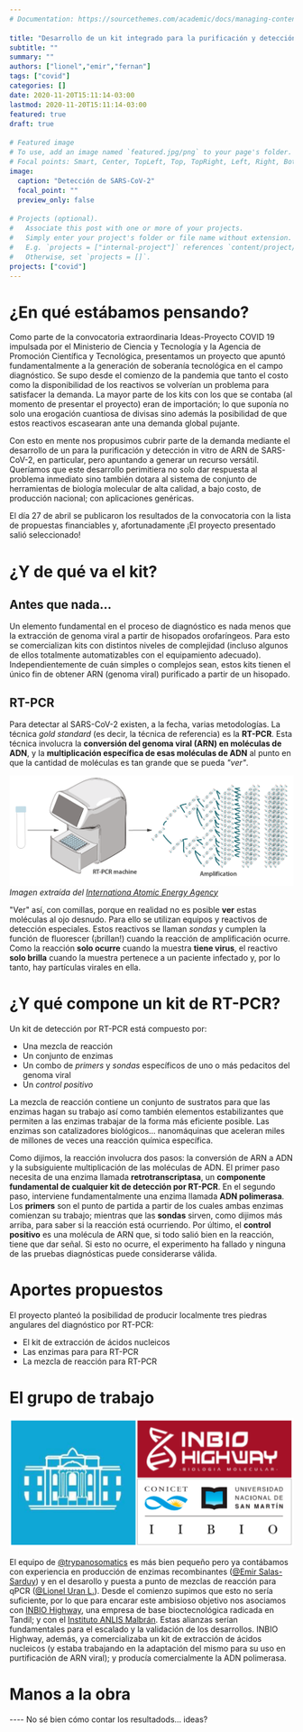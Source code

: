 ```yaml
---
# Documentation: https://sourcethemes.com/academic/docs/managing-content/

title: "Desarrollo de un kit integrado para la purificación y detección in vitro de ARN de SARS-CoV-2."
subtitle: ""
summary: ""
authors: ["lionel","emir","fernan"]
tags: ["covid"]
categories: []
date: 2020-11-20T15:11:14-03:00
lastmod: 2020-11-20T15:11:14-03:00
featured: true
draft: true

# Featured image
# To use, add an image named `featured.jpg/png` to your page's folder.
# Focal points: Smart, Center, TopLeft, Top, TopRight, Left, Right, BottomLeft, Bottom, BottomRight.
image:
  caption: "Detección de SARS-CoV-2"
  focal_point: ""
  preview_only: false

# Projects (optional).
#   Associate this post with one or more of your projects.
#   Simply enter your project's folder or file name without extension.
#   E.g. `projects = ["internal-project"]` references `content/project/deep-learning/index.md`.
#   Otherwise, set `projects = []`.
projects: ["covid"]
---
```


# ¿En qué estábamos pensando?

Como parte de la convocatoria extraordinaria Ideas-Proyecto COVID 19 impulsada por el Ministerio de Ciencia y Tecnología y la Agencia de Promoción Científica y Tecnológica, presentamos un proyecto que apuntó fundamentalmente a la generación de soberanía tecnológica en el campo diagnóstico. Se supo desde el comienzo de la pandemia que tanto el costo como la disponibilidad de los reactivos se volverían un problema para satisfacer la demanda. La mayor parte de los kits con los que se contaba (al momento de presentar el proyecto) eran de importación; lo que suponía no solo una erogación cuantiosa de divisas sino además la posibilidad de que estos reactivos escasearan ante una demanda global pujante.

Con esto en mente nos propusimos cubrir parte de la demanda mediante el desarrollo de un para la purificación y detección in vitro de ARN de SARS-CoV-2, en particular, pero apuntando a generar un recurso versátil. Queríamos que este desarrollo perimitiera no solo dar respuesta al problema inmediato sino también dotara al sistema de conjunto de herramientas de biología molecular de alta calidad, a bajo costo, de producción nacional; con aplicaciones genéricas.

El día 27 de abril se publicaron los resultados de la convocatoria con la lista de propuestas financiables y, afortunadamente ¡El proyecto presentado salió seleccionado!  

# ¿Y de qué va el kit?

## Antes que nada...

Un elemento fundamental en el proceso de diagnóstico es nada menos que la extracción de genoma viral a partir de hisopados orofaríngeos. Para esto se comercializan kits con distintos niveles de complejidad (incluso algunos de ellos totalmente automatizables con el equipamiento adecuado). Independientemente de cuán simples o complejos sean, estos kits tienen el único fin de obtener ARN (genoma viral) purificado a partir de un hisopado.

## RT-PCR

Para detectar al SARS-CoV-2 existen, a la fecha, varias metodologías. La técnica _gold standard_ (es decir, la técnica de referencia) es la **RT-PCR**. Esta técnica involucra la **conversión del genoma viral (ARN) en moléculas de ADN**, y la **multiplicación específica de esas moléculas de ADN** al punto en que la cantidad de moléculas es tan grande que se pueda *"ver"*. 

[![RT-PCR](rt_amplification.png)](https://iaea.org/bulletin/infectious-diseases/how-is-the-covid-19-virus-detected-using-real-time-rt-pcr)
_Imagen extraída del [Internationa Atomic Energy Agency](iaea.org/bulletin/infectious-diseases/how-is-the-covid-19-virus-detected-using-real-time-rt-pcr)_

"Ver" así, con comillas, porque en realidad no es posible **ver** estas moléculas al ojo desnudo. Para ello se utilizan equipos y reactivos de detección especiales. Estos reactivos se llaman *sondas* y cumplen la función de fluorescer (¡brillan!) cuando la reacción de amplificación ocurre. Como la reacción **solo ocurre** cuando la muestra **tiene virus**, el reactivo **solo brilla** cuando la muestra pertenece a un paciente infectado y, por lo tanto, hay partículas virales en ella.

# ¿Y qué compone un kit de RT-PCR?

Un kit de detección por RT-PCR está compuesto por:

- Una mezcla de reacción
- Un conjunto de enzimas
- Un combo de *primers* y *sondas* específicos de uno o más pedacitos del genoma viral
- Un *control positivo*

La mezcla de reacción contiene un conjunto de sustratos para que las enzimas hagan su trabajo así como también elementos estabilizantes que permiten a las enzimas trabajar de la forma más eficiente posible. Las enzimas son catalizadores biológicos... nanomáquinas que aceleran miles de millones de veces una reacción química específica. 

Como dijimos, la reacción involucra dos pasos: la conversión de ARN a ADN y la subsiguiente multiplicación de las moléculas de ADN. El primer paso necesita de una enzima llamada **retrotranscriptasa**, un **componente fundamental de cualquier kit de detección por RT-PCR**. En el segundo paso, interviene fundamentalmente una enzima llamada **ADN polimerasa**. Los **primers** son el punto de partida a partir de los cuales ambas enzimas comienzan su trabajo; mientras que las **sondas** sirven, como dijimos más arriba, para saber si la reacción está ocurriendo. Por último, el **control positivo** es una molécula de ARN que, si todo salió bien en la reacción, tiene que dar señal. Si esto no ocurre, el experimento ha fallado y ninguna de las pruebas diagnósticas puede considerarse válida. 

# Aportes propuestos 

El proyecto planteó la posibilidad de producir localmente tres piedras angulares del diagnóstico por RT-PCR: 

- El kit de extracción de ácidos nucleicos
- Las enzimas para para RT-PCR
- La mezcla de reacción para RT-PCR

# El grupo de trabajo

![Grupo](grupo.png)

El equipo de [@trypanosomatics](/authors/trypanosomatics/) es más bien pequeño pero ya contábamos con experiencia en producción de enzimas recombinantes ([@Emir Salas-Sarduy](/authors/emir/)) y en el desarollo y puesta a punto de mezclas de reacción para qPCR ([@Lionel Uran L.](/authors/lionel)). Desde el comienzo supimos que esto no sería suficiente, por lo que para encarar este ambisioso objetivo nos asociamos con [INBIO Highway](https://www.inbiohw.com.ar/), una empresa de base bioctecnológica radicada en Tandil; y con el [Instituto ANLIS Malbrán](http://anlis.gov.ar/). Estas alianzas serían fundamentales para el escalado y la validación de los desarrollos. INBIO Highway, además, ya comercializaba un kit de extracción de ácidos nucleicos (y estaba trabajando en la adaptación del mismo para su uso en purtificación de ARN viral); y producía comercialmente la ADN polimerasa.

# Manos a la obra

---- No sé bien cómo contar los resultadods... ideas? 